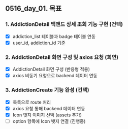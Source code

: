 ## 0516_day_01. 목표

### 1. AddictionDetail 백앤드 상세 조회 기능 구현 (건택)

- [x] addiction_list 테이블과 badge 테이블 연동
- [x] user_id, addiction_id 기준

### 2. AddictionDetail 화면 구성 및 axios 요청 (희연)

- [x] AddictionDetail 화면 구성 (반응형 적용)
- [x] axios 비동기 요청으로 backend 데이터 연동

### 3. AddictionCreate 기능 완성 (건택)

- [x] 목록으로 route 처리
- [x] axios 요청 통해 backend 데이터 연동
- [x] Icon 뱃지 이미지 선택 (assets 추가)
- [ ] option 항목에 Icon 뱃지 연결 (진행중)
